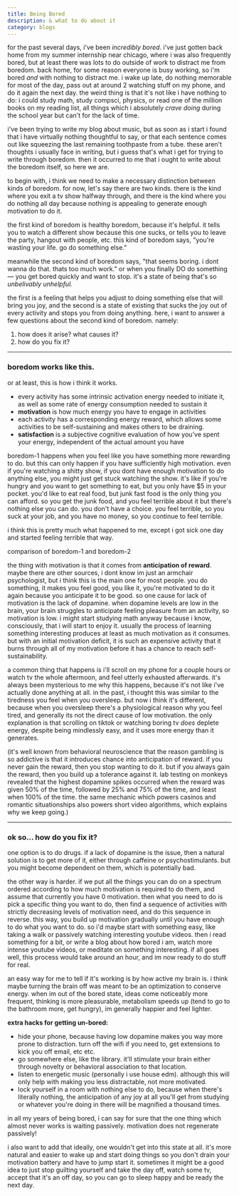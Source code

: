 ```yaml
---
title: Being Bored
description: & what to do about it
category: blogs
---
```


for the past several days, i've been _incredibly bored_. 
i've just gotten back home from my summer internship near chicago, where i was also frequently bored, but at least there was lots to do outside of work to distract me from boredom.
back home, for some reason everyone is busy working, so i'm bored _and_ with nothing to distract me. 
i wake up late, do nothing memorable for most of the day, pass out at around 2 watching stuff on my phone, and do it again the next day.
the weird thing is that it's not like i have nothing to do: i could study math, study compsci, physics, or read one of the million books on my reading list, all things which i absolutely _crave doing_ during the school year but can't for the lack of time.

i've been trying to write my blog about music, but as soon as i start i found that i have virtually nothing thoughtful to say, or that each sentence comes out like squeezing the last remaining toothpaste from a tube. 
these aren't thoughts i usually face in writing, but i guess that's what i get for trying to write through boredom. 
then it occurred to me that i ought to write about the boredom itself, so here we are.

to begin with, i think we need to make a necessary distinction between kinds of boredom.
for now, let's say there are two kinds.
there is the kind where you exit a tv show halfway through, and there is the kind where you do nothing all day because nothing is appealing to generate enough motivation to do it.

the first kind of boredom is healthy boredom, because it's helpful.
it tells you to watch a different show because this one sucks, or tells you to leave the party, hangout with people, etc. 
this kind of boredom says, "you're wasting your life. go do something else."

meanwhile the second kind of boredom says, "that seems boring. i dont wanna do that. thats too much work."
or when you finally DO do something — you get bored quickly and want to stop. 
it's a state of being that's so _unbelivably unhelpful._

the first is a feeling that helps you adjust to doing something else that will bring you joy, and the second is a state of existing that sucks the joy out of every activity and stops you from doing anything.
here, i want to answer a few questions about the second kind of boredom. namely: 
1. how does it arise? what causes it?
2. how do you fix it?

---

### boredom works like this. 
or at least, this is how i think it works.

- every activity has some intrinsic activation energy needed to initiate it, as well as some rate of energy consumption needed to sustain it
- **motivation** is how much energy you have to engage in activities
- each activity has a corresponding energy reward, which allows some activities to be self-sustaining and makes others to be draining.
- **satisfaction** is a subjective cognitive evaluation of how you've spent your energy, independent of the actual amount you have

boredom-1 happens when you feel like you have something more rewarding to do. 
but this can only happen if you have sufficiently high motivation. 
even if you're watching a shitty show, if you dont have enough motivation to do anything else, you might just get stuck watching the show. 
it's like if you're hungry and you want to get something to eat, but you only have $5 in your pocket. 
you'd like to eat real food, but junk fast food is the only thing you can afford. 
so you get the junk food, and you feel terrible about it but there's nothing else you can do. 
you don't have a choice.
you feel terrible, so you suck at your job, and you have no money, so you continue to feel terrible.

i think this is pretty much what happened to me, except i got sick one day and started feeling terrible that way. 

<article-image src='boredom_diagram.png'> </article-image>
<div class='img-caption'> comparison of boredom-1 and boredom-2 </div>

the thing with motivation is that it comes from **anticipation of reward**.
maybe there are other sources, i dont know im just an armchair psychologist, but i think this is the main one for most people.
you do something, it makes you feel good, you like it, you're motivated to do it again because you anticipate it to be good.
so one cause for lack of motivation is the lack of dopamine. 
when dopamine levels are low in the brain, your brain struggles to anticipate feeling pleasure from an activity, so motivation is low.
i might start studying math anyway because i know, consciously, that i will start to enjoy it. 
usually the process of learning something interesting produces at least as much motivation as it consumes. 
but with an initial motivation deficit, it is such an expensive activity that it burns through all of my motivation before it has a chance to reach self-sustainability. 

a common thing that happens is i'll scroll on my phone for a couple hours or watch tv the whole aftermoon, and feel utterly exhausted afterwards. 
it's always been mysterious to me why this happens, because it's not like i've actually done anything at all.
in the past, i thought this was similar to the tiredness you feel when you oversleep. 
but now i think it's different, because when you oversleep there's a physiological reason why you feel tired, and generally its not the direct cause of low motivation.
the only explanation is that scrolling on tiktok or watching boring tv _does_ deplete energy, despite being mindlessly easy, and it uses more energy than it generates.

(it's well known from behavioral neuroscience that the reason gambling is so addictive is that it introduces chance into anticipation of reward. 
if you never gain the reward, then you stop wanting to do it. but if you always gain the reward, then you build up a tolerance against it.
lab testing on monkeys revealed that the highest dopamine spikes occurred when the reward was given 50% of the time, followed by 25% and 75% of the time, and least when 100% of the time.
the same mechanic which powers casinos and romantic situationships also powers short video algorithms, which explains why we keep going.)

---

### ok so... how do you fix it?

one option is to do drugs.
if a lack of dopamine is the issue, then a natural solution is to get more of it, either through caffeine or psychostimulants.
but you might become dependent on them, which is potentially bad.

the other way is harder. if we put all the things you can do on a spectrum ordered according to how much motivation is required to do them, and assume that currently you have 0 motivation. 
then what you need to do is pick a specific thing you want to do, then find a sequence of activities with strictly decreasing levels of motivation need, and do this sequence in reverse.
this way, you build up motivation gradually until you have enough to do what you want to do.
so i'd maybe start with something easy, like taking a walk or passively watching interesting youtube videos.
then i read something for a bit, or write a blog about how bored i am, watch more intense youtube videos, or meditate on something interesting.
if all goes well, this process would take around an hour, and im now ready to do stuff for real.

an easy way for me to tell if it's working is by how active my brain is. 
i think maybe turning the brain off was meant to be an optimization to conserve energy. 
when im out of the bored state, ideas come noticeably more frequent, thinking is more pleasurable, metabolism speeds up (tend to go to the bathroom more, get hungry), im generally happier and feel lighter.

**extra hacks for getting un-bored:**
- hide your phone, because having low dopamine makes you way more prone to distraction. turn off the wifi if you need to, get extensions to kick you off email, etc etc.
- go somewhere else, like the library. it'll stimulate your brain either through novelty or behavioral association to that location. 
- listen to energetic music (personally i use house edm). although this will only help with making you less distractable, not more motivated.
- lock yourself in a room with nothing else to do, because when there's literally nothing, the anticipation of any joy at all you'll get from studying or whatever you're doing in there will be magnified a thousand times.

in all my years of being bored, i can say for sure that the one thing which almost never works is waiting passively.
motivation does not regenerate passively!

i also want to add that ideally, one wouldn't get into this state at all. 
it's more natural and easier to wake up and start doing things so you don't drain your motivation battery and have to jump start it. 
sometimes it might be a good idea to just stop guilting yourself and take the day off, watch some tv, accept that it's an off day, so you can go to sleep happy and be ready the next day.








